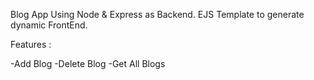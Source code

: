 
Blog App Using Node & Express as Backend.
EJS Template to generate dynamic FrontEnd.

Features :

  -Add Blog
  -Delete Blog
  -Get All Blogs
